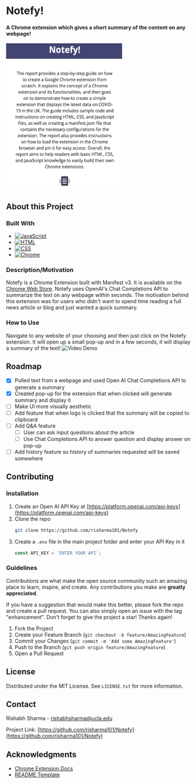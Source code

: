 # Notefy!

#### A Chrome extension which gives a short summary of the content on any webpage! 
<img src="notefy-demo.png" alt="Image" height="400">

## About this Project
### Built With
- [![JavaScript][JavaScript_Logo]][JavaScript-url]
- [![HTML][HTML_Logo]][HTML-url]
- [![CSS][CSS_Logo]][CSS-url]
- [![Chrome][Chrome_Logo]][Chrome-url]
  
### Description/Motivation
Notefy is a Chrome Extension built with Manifest v3. It is available on the [Chrome Web Store](https://chromewebstore.google.com/detail/notefy/hdcafibdomecmmbfjnbkncbpioepcgaa). Notefy uses OpenAI's Chat Completions API to summarize the text on any webpage within seconds. The motivation behind this extension was for users who didn't want to spend time reading a full news article or blog and just wanted a quick summary. 

### How to Use
Navigate to any website of your choosing and then just click on the Notefy extension. It will open up a small pop-up and in a few seconds, it will display a summary of the text!
![Video Demo](https://github.com/risharma101/Notefy/assets/52262619/a9d8911c-aa94-4364-9eff-d17759c1167a)

<!-- ROADMAP -->

## Roadmap
- [X] Pulled text from a webpage and used Open AI Chat Completions API to generate a summary
- [X] Created pop-up for the extension that when clicked will generate summary and display it
- [ ] Make UI more visually aesthetic
- [ ] Add feature that when logo is clicked that the summary will be copied to clipboard
- [ ] Add Q&A feature
  - [ ] User can ask input questions about the article
  - [ ] Use Chat Completions API to answer question and display answer on pop-up
- [ ] Add history feature so history of summaries requested will be saved somewhere

## Contributing
### Installation
1. Create an Open AI API Key at [https://platform.openai.com/api-keys](https://platform.openai.com/api-keys)
2. Clone the repo
   ```sh
   git clone https://github.com/risharma101/Notefy
   ```
3. Create a `.env` file in the main project folder and enter your API Key in it
   ```js
   const API_KEY = 'ENTER YOUR API';
   ```
### Guidelines
Contributions are what make the open source community such an amazing place to learn, inspire, and create. Any contributions you make are **greatly appreciated**.

If you have a suggestion that would make this better, please fork the repo and create a pull request. You can also simply open an issue with the tag "enhancement".
Don't forget to give the project a star! Thanks again!

1. Fork the Project
2. Create your Feature Branch (`git checkout -b feature/AmazingFeature`)
3. Commit your Changes (`git commit -m 'Add some AmazingFeature'`)
4. Push to the Branch (`git push origin feature/AmazingFeature`)
5. Open a Pull Request
   


<!-- LICENSE -->
## License
Distributed under the MIT License. See `LICENSE.txt` for more information.

<!-- CONTACT -->
## Contact

Rishabh Sharma - rishabhsharma@ucla.edu

Project Link: [https://github.com/risharma101/Notefy](https://github.com/risharma101/Notefy)


<!-- ACKNOWLEDGMENTS -->
## Acknowledgments
* [Chrome Extension Docs](https://developer.chrome.com/docs/extensions/get-started)
* [README Template](https://github.com/othneildrew/Best-README-Template)
   
[JavaScript_Logo]: https://img.shields.io/badge/JavaScript-F7DF1E.svg?style=for-the-badge&logo=JavaScript&logoColor=black
[HTML_Logo]: https://img.shields.io/badge/HTML5-E34F26.svg?style=for-the-badge&logo=HTML5&logoColor=white
[CSS_Logo]: https://img.shields.io/badge/CSS3-1572B6.svg?style=for-the-badge&logo=CSS3&logoColor=white
[Chrome_Logo]: https://img.shields.io/badge/Google%20Chrome-4285F4.svg?style=for-the-badge&logo=Google-Chrome&logoColor=white
[JavaScript-url]: https://developer.mozilla.org/en-US/docs/Web/JavaScript
[HTML-url]: https://developer.mozilla.org/en-US/docs/Web/HTML
[CSS-url]: https://developer.mozilla.org/en-US/docs/Web/CSS
[Chrome-url]: https://developer.chrome.com/docs/extensions/get-started
